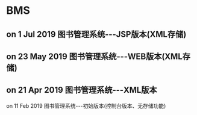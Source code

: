 # BMS
on 1 Jul 2019
图书管理系统---JSP版本(XML存储)
--------------------------
on 23 May 2019
图书管理系统---WEB版本(XML存储)
--------------------------
on 21 Apr 2019
图书管理系统---XML版本
--------------------------
on 11 Feb 2019
图书管理系统---初始版本(控制台版本、无存储功能)
